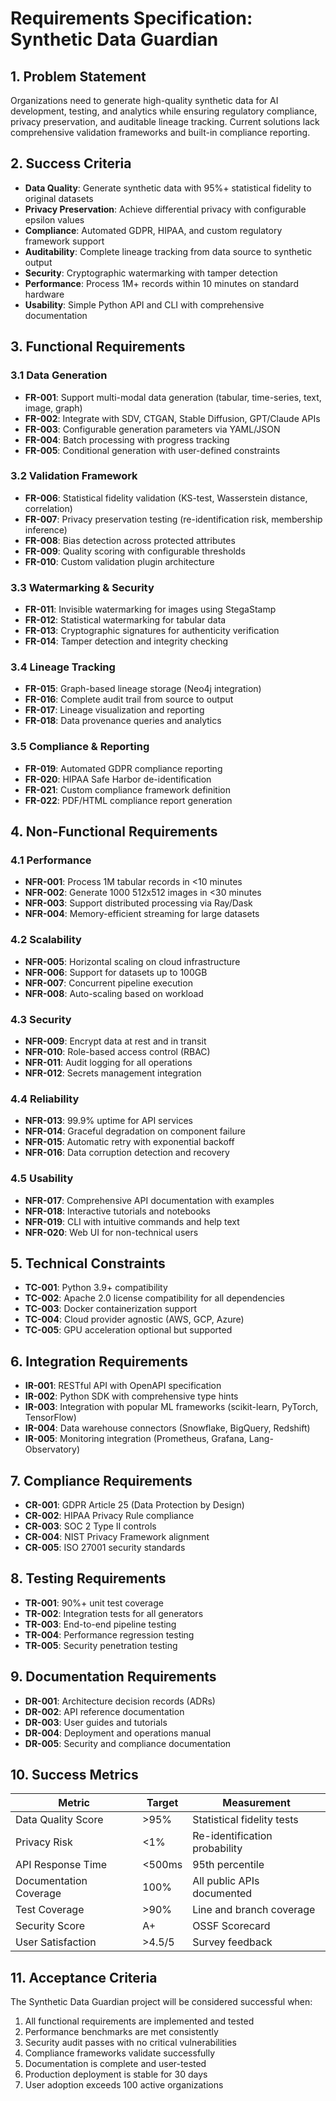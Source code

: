 # Requirements Specification: Synthetic Data Guardian

## 1. Problem Statement

Organizations need to generate high-quality synthetic data for AI development, testing, and analytics while ensuring regulatory compliance, privacy preservation, and auditable lineage tracking. Current solutions lack comprehensive validation frameworks and built-in compliance reporting.

## 2. Success Criteria

- **Data Quality**: Generate synthetic data with 95%+ statistical fidelity to original datasets
- **Privacy Preservation**: Achieve differential privacy with configurable epsilon values
- **Compliance**: Automated GDPR, HIPAA, and custom regulatory framework support
- **Auditability**: Complete lineage tracking from data source to synthetic output
- **Security**: Cryptographic watermarking with tamper detection
- **Performance**: Process 1M+ records within 10 minutes on standard hardware
- **Usability**: Simple Python API and CLI with comprehensive documentation

## 3. Functional Requirements

### 3.1 Data Generation
- **FR-001**: Support multi-modal data generation (tabular, time-series, text, image, graph)
- **FR-002**: Integrate with SDV, CTGAN, Stable Diffusion, GPT/Claude APIs
- **FR-003**: Configurable generation parameters via YAML/JSON
- **FR-004**: Batch processing with progress tracking
- **FR-005**: Conditional generation with user-defined constraints

### 3.2 Validation Framework
- **FR-006**: Statistical fidelity validation (KS-test, Wasserstein distance, correlation)
- **FR-007**: Privacy preservation testing (re-identification risk, membership inference)
- **FR-008**: Bias detection across protected attributes
- **FR-009**: Quality scoring with configurable thresholds
- **FR-010**: Custom validation plugin architecture

### 3.3 Watermarking & Security
- **FR-011**: Invisible watermarking for images using StegaStamp
- **FR-012**: Statistical watermarking for tabular data
- **FR-013**: Cryptographic signatures for authenticity verification
- **FR-014**: Tamper detection and integrity checking

### 3.4 Lineage Tracking
- **FR-015**: Graph-based lineage storage (Neo4j integration)
- **FR-016**: Complete audit trail from source to output
- **FR-017**: Lineage visualization and reporting
- **FR-018**: Data provenance queries and analytics

### 3.5 Compliance & Reporting
- **FR-019**: Automated GDPR compliance reporting
- **FR-020**: HIPAA Safe Harbor de-identification
- **FR-021**: Custom compliance framework definition
- **FR-022**: PDF/HTML compliance report generation

## 4. Non-Functional Requirements

### 4.1 Performance
- **NFR-001**: Process 1M tabular records in <10 minutes
- **NFR-002**: Generate 1000 512x512 images in <30 minutes
- **NFR-003**: Support distributed processing via Ray/Dask
- **NFR-004**: Memory-efficient streaming for large datasets

### 4.2 Scalability
- **NFR-005**: Horizontal scaling on cloud infrastructure
- **NFR-006**: Support for datasets up to 100GB
- **NFR-007**: Concurrent pipeline execution
- **NFR-008**: Auto-scaling based on workload

### 4.3 Security
- **NFR-009**: Encrypt data at rest and in transit
- **NFR-010**: Role-based access control (RBAC)
- **NFR-011**: Audit logging for all operations
- **NFR-012**: Secrets management integration

### 4.4 Reliability
- **NFR-013**: 99.9% uptime for API services
- **NFR-014**: Graceful degradation on component failure
- **NFR-015**: Automatic retry with exponential backoff
- **NFR-016**: Data corruption detection and recovery

### 4.5 Usability
- **NFR-017**: Comprehensive API documentation with examples
- **NFR-018**: Interactive tutorials and notebooks
- **NFR-019**: CLI with intuitive commands and help text
- **NFR-020**: Web UI for non-technical users

## 5. Technical Constraints

- **TC-001**: Python 3.9+ compatibility
- **TC-002**: Apache 2.0 license compatibility for all dependencies
- **TC-003**: Docker containerization support
- **TC-004**: Cloud provider agnostic (AWS, GCP, Azure)
- **TC-005**: GPU acceleration optional but supported

## 6. Integration Requirements

- **IR-001**: RESTful API with OpenAPI specification
- **IR-002**: Python SDK with comprehensive type hints
- **IR-003**: Integration with popular ML frameworks (scikit-learn, PyTorch, TensorFlow)
- **IR-004**: Data warehouse connectors (Snowflake, BigQuery, Redshift)
- **IR-005**: Monitoring integration (Prometheus, Grafana, Lang-Observatory)

## 7. Compliance Requirements

- **CR-001**: GDPR Article 25 (Data Protection by Design)
- **CR-002**: HIPAA Privacy Rule compliance
- **CR-003**: SOC 2 Type II controls
- **CR-004**: NIST Privacy Framework alignment
- **CR-005**: ISO 27001 security standards

## 8. Testing Requirements

- **TR-001**: 90%+ unit test coverage
- **TR-002**: Integration tests for all generators
- **TR-003**: End-to-end pipeline testing
- **TR-004**: Performance regression testing
- **TR-005**: Security penetration testing

## 9. Documentation Requirements

- **DR-001**: Architecture decision records (ADRs)
- **DR-002**: API reference documentation
- **DR-003**: User guides and tutorials
- **DR-004**: Deployment and operations manual
- **DR-005**: Security and compliance documentation

## 10. Success Metrics

| Metric | Target | Measurement |
|--------|--------|-------------|
| Data Quality Score | >95% | Statistical fidelity tests |
| Privacy Risk | <1% | Re-identification probability |
| API Response Time | <500ms | 95th percentile |
| Documentation Coverage | 100% | All public APIs documented |
| Test Coverage | >90% | Line and branch coverage |
| Security Score | A+ | OSSF Scorecard |
| User Satisfaction | >4.5/5 | Survey feedback |

## 11. Acceptance Criteria

The Synthetic Data Guardian project will be considered successful when:

1. All functional requirements are implemented and tested
2. Performance benchmarks are met consistently
3. Security audit passes with no critical vulnerabilities
4. Compliance frameworks validate successfully
5. Documentation is complete and user-tested
6. Production deployment is stable for 30 days
7. User adoption exceeds 100 active organizations